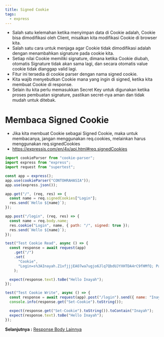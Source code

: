 ```yaml
---
title: Signed Cookie
tags:
  - express
---
```


- Salah satu kelemahan ketika menyimpan data di Cookie adalah, Cookie bisa dimodifikasi oleh Client, misalkan kita modifikasi Cookie di browser kita.
- Salah satu cara untuk menjaga agar Cookie tidak dimodifikasi adalah dengan menambahkan signature pada cookie kita.
- Setiap nilai Cookie memiliki signature, dimana ketika Cookie diubah, otomatis Signature tidak akan sama lagi, dan secara otomatis value cookie tidak dianggap valid lagi.
- Fitur ini tersedia di cookie parser dengan nama signed cookie.
- Kita wajib menyebutkan Cookie mana yang ingin di signed, ketika kita membuat Cookie di response.
- Selain itu kita perlu memasukkan Secret Key untuk digunakan ketika proses pembuatan signature, pastikan secret-nya aman dan tidak mudah untuk ditebak.

# Membaca Signed Cookie

- Jika kita membuat Cookie sebagai Signed Cookie, maka untuk membacanya, jangan menggunakan req.cookies, melainkan harus menggunakan req.signedCookies
- https://expressjs.com/en/4x/api.html#req.signedCookies

```js
import cookieParser from "cookie-parser";
import express from "express";
import request from "supertest";

const app = express();
app.use(cookieParser("CONTOHRAHASIA"));
app.use(express.json());

app.get("/", (req, res) => {
  const name = req.signedCookies["Login"];
  res.send(`Hello ${name}`);
});

app.post("/login", (req, res) => {
  const name = req.body.name;
  res.cookie("Login", name, { path: "/", signed: true });
  res.send(`Hello ${name}`);
});

test("Test Cookie Read", async () => {
  const response = await request(app)
    .get("/")
    .set(
      "Cookie",
      "Login=s%3AInayah.Z1xfjjjEAO7wa7ugjo6Jlq7QbdUJYXHTDA4rC9fHMfQ; Path=/"
    );

  expect(response.text).toBe("Hello Inayah");
});

test("Test Cookie Write", async () => {
  const response = await request(app).post("/login").send({ name: "Inayah" });
  console.info(response.get("Set-Cookie").toString());

  expect(response.get("Set-Cookie").toString()).toContain("Inayah");
  expect(response.text).toBe("Hello Inayah");
});
```

**Selanjutnya :** [Response Body Lainnya](responselainnya.md)